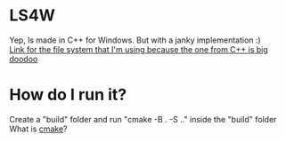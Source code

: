 # LS4W
Yep, ls made in C++ for Windows. But with a janky implementation :)\
[Link for the file system that I'm using because the one from C++ is big doodoo](https://github.com/gulrak/filesystem)

# How do I run it?
Create a "build" folder and run "cmake -B . -S .." inside the "build" folder\
What is [cmake](https://cmake.org/cmake/help/latest/guide/tutorial/index.html)?
